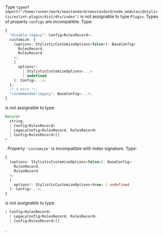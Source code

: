 Type `typeof import("/home/runner/work/neostandard/neostandard/node_modules/@stylistic/eslint-plugin/dist/dts/index")` is not assignable to type `Plugin`.
  Types of property `configs` are incompatible.
    Type: 
```ts
{
  "disable-legacy": Config<RulesRecord>;
  customize: {
    (options: StylisticCustomizeOptions<false>): BaseConfig<
      RulesRecord,
      RulesRecord
    >;
    (
      options?:
        | StylisticCustomizeOptions<...>
        | undefined
    ): Config<...>;
  };
  /* 4 more */;
  "recommended-legacy": BaseConfig<...>;
}
```

 is not assignable to type: 
```ts
Record<
  string,
  | Config<RulesRecord>
  | LegacyConfig<RulesRecord, RulesRecord>
  | Config<RulesRecord>[]
>
```

.
      Property `'customize'` is incompatible with index signature.
        Type: 
```ts
{
  (options: StylisticCustomizeOptions<false>): BaseConfig<
    RulesRecord,
    RulesRecord
  >;
  (
    options?: StylisticCustomizeOptions<true> | undefined
  ): Config<...>;
}
```

 is not assignable to type: 
```ts
| Config<RulesRecord>
  | LegacyConfig<RulesRecord, RulesRecord>
  | Config<RulesRecord>[]
```

.


